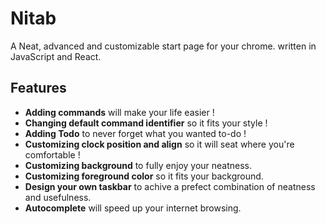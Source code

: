 # Nitab
A Neat, advanced and customizable start page for your chrome. written in JavaScript and React.

## Features
- **Adding commands** will make your life easier !
- **Changing default command identifier** so it fits your style !
- **Adding Todo** to never forget what you wanted to-do !
- **Customizing clock position and align** so it will seat where you're comfortable !
- **Customizing background** to fully enjoy your neatness.
- **Customizing foreground color** so it fits your background.
- **Design your own taskbar** to achive a prefect combination of neatness and usefulness.
- **Autocomplete** will speed up your internet browsing.

